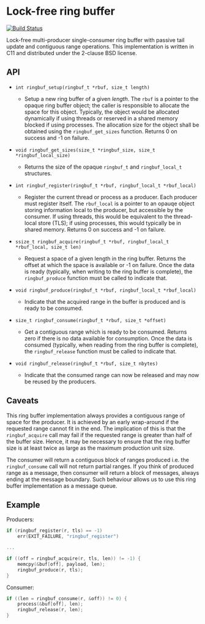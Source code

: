 # Lock-free ring buffer

[![Build Status](https://travis-ci.org/rmind/ringbuf.svg?branch=master)](https://travis-ci.org/rmind/ringbuf)

Lock-free multi-producer single-consumer ring buffer with passive tail
update and contiguous range operations.  This implementation is written
in C11 and distributed under the 2-clause BSD license.

## API

* `int ringbuf_setup(ringbuf_t *rbuf, size_t length)`
  * Setup a new ring buffer of a given _length_.  The `rbuf` is a pointer
  to the opaque ring buffer object; the caller is responsible to allocate
  the space for this object.  Typically, the object would be allocated
  dynamically if using threads or reserved in a shared memory blocked if
  using processes.  The allocation size for the object shall be obtained
  using the `ringbuf_get_sizes` function.  Returns 0 on success and -1
  on failure.

* `void ringbuf_get_sizes(size_t *ringbuf_size, size_t *ringbuf_local_size)`
  * Returns the size of the opaque `ringbuf_t` and `ringbuf_local_t` structures.

* `int ringbuf_register(ringbuf_t *rbuf, ringbuf_local_t *rbuf_local)`
  * Register the current thread or process as a producer.  Each producer
  must register itself.  The `rbuf_local` is a pointer to an opauqe object
  storing information local to the producer, but accessible by the consumer.
  If using threads, this would be equivalent to the thread-local store (TLS);
  if using processes, this would typically be in shared memory.  Returns 0
  on success and -1 on failure.

* `ssize_t ringbuf_acquire(ringbuf_t *rbuf, ringbuf_local_t *rbuf_local, size_t len)`
  * Request a space of a given length in the ring buffer.  Returns the
  offset at which the space is available or -1 on failure.  Once the data
  is ready (typically, when writing to the ring buffer is complete), the
  `ringbuf_produce` function must be called to indicate that.

* `void ringbuf_produce(ringbuf_t *rbuf, ringbuf_local_t *rbuf_local)`
  * Indicate that the acquired range in the buffer is produced and is ready
  to be consumed.

* `size_t ringbuf_consume(ringbuf_t *rbuf, size_t *offset)`
  * Get a contiguous range which is ready to be consumed.  Returns zero
  if there is no data available for consumption.  Once the data is
  consumed (typically, when reading from the ring buffer is complete),
  the `ringbuf_release` function must be called to indicate that.

* `void ringbuf_release(ringbuf_t *rbuf, size_t nbytes)`
  * Indicate that the consumed range can now be released and may now be
  reused by the producers.

## Caveats

This ring buffer implementation always provides a contiguous range of
space for the producer.  It is achieved by an early wrap-around if the
requested range cannot fit in the end.  The implication of this is that
the `ringbuf_acquire` call may fail if the requested range is greater
than half of the buffer size.  Hence, it may be necessary to ensure that
the ring buffer size is at least twice as large as the maximum production
unit size.

The consumer will return a contiguous block of ranges produced i.e. the
`ringbuf_consume` call will not return partial ranges.  If you think of
produced range as a message, then consumer will return a block of messages,
always ending at the message boundary.  Such behaviour allows us to use
this ring buffer implementation as a message queue.

## Example

Producers:
```c
if (ringbuf_register(r, tls) == -1)
	err(EXIT_FAILURE, "ringbuf_register")

...

if ((off = ringbuf_acquire(r, tls, len)) != -1) {
	memcpy(&buf[off], payload, len);
	ringbuf_produce(r, tls);
}
```

Consumer:
```c
if ((len = ringbuf_consume(r, &off)) != 0) {
	process(&buf[off], len);
	ringbuf_release(r, len);
}
```
